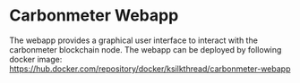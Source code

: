 # Carbonmeter Webapp

The webapp provides a graphical user interface to interact with the carbonmeter blockchain node. The webapp can be deployed by following docker image: https://hub.docker.com/repository/docker/ksilkthread/carbonmeter-webapp